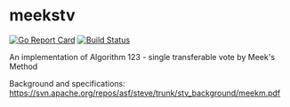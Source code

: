 # meekstv

[![Go Report Card](https://goreportcard.com/badge/github.com/shawntoffel/meekstv)](https://goreportcard.com/report/github.com/shawntoffel/meekstv) [![Build Status](https://travis-ci.org/shawntoffel/meekstv.svg?branch=master)](https://travis-ci.org/shawntoffel/meekstv)

An implementation of Algorithm 123 - single transferable vote by Meek's Method

Background and specifications:
https://svn.apache.org/repos/asf/steve/trunk/stv_background/meekm.pdf
